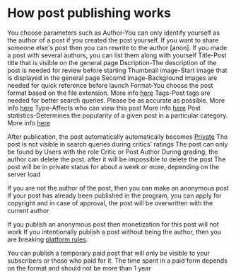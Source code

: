 # How post publishing works

You choose parameters such as
Author-You can only identify yourself as the author of a post if you created the post yourself. If you want to share someone else's post then you can rewrite to the author [anon]. If you made a post with several authors, you can list them along with yourself
Title-Post title that is visible on the general page
Dscription-The description of the post is needed for review before starting
Thumbnail image-Start image that is displayed in the general page
Secomd image-Background images are needed for quick reference before launch
Format-You choose the post format based on the file extension. More info [here](https://github.com/libarty/ine_base/en/How_it_is_supposed_to_work/Post/Format)
Tags-Post tags are needed for better search queries. Please be as accurate as possible. More info [here](https://github.com/libarty/ine_base/en/What_is_it_for/Posts_page/Tags)
Type-Affects who can view this post More info [here](https://github.com/libarty/ine_base/en/What_is_it_for/Posts_page/Type)
Post statistics-Determines the popularity of a given post in a particular category. More info [here](https://github.com/libarty/ine_base/en/What_is_it_for/Posts_page/Statistics)


After publication, the post automatically automatically becomes [Private](https://github.com/libarty/ine_base/en/What_is_it_for/Posts_page/Type)
The post is not visible in search queries during critics' ratings 
The post can only be found by Users with the role Critic or Post Author
During grading, the author can delete the post.
after it will be impossible to delete the post
The post will be in private status for about a week or more, depending on the server load

If you are not the author of the post, then you can make an anonymous post 
If your post has already been published in the program, you can apply for copyright and in case of approval, the post will be overwritten with the current author

If you publish an anonymous post then monetization for this post will not work
If you intentionally publish a post without being the author, then you are breaking [platform rules](https://github.com/libarty/ine_base/en/How_it_is_supposed_to_work/User/Rules).

You can publish a temporary paid post that will only be visible to your subscribers or those who paid for it.
The time spent in a paid form depends on the format and should not be more than 1 year


